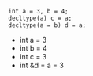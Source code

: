 ```
int a = 3, b = 4;
decltype(a) c = a;
decltype(a = b) d = a;
```
- int a = 3
- int b = 4
- int c = 3
- int &d = a = 3
